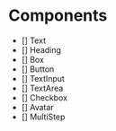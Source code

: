 # Components
- [] Text
- [] Heading
- [] Box
- [] Button
- [] TextInput
- [] TextArea
- [] Checkbox
- [] Avatar
- [] MultiStep